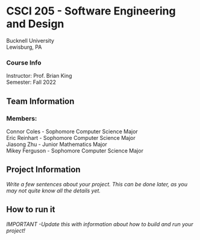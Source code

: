 # CSCI 205 - Software Engineering and Design
Bucknell University <br>
Lewisburg, PA

### Course Info
Instructor: Prof. Brian King <br>
Semester: Fall 2022

## Team Information
### Members: <br>
Connor Coles - Sophomore Computer Science Major <br>
Eric Reinhart - Sophomore Computer Science Major <br>
Jiasong Zhu - Junior Mathematics Major <br>
Mikey Ferguson - Sophomore Computer Science Major

## Project Information
*Write a few sentences about your project. This can be done later, as you may not quite know all the details yet.*

## How to run it
*IMPORTANT -Update this with information about how to build and run your project!*